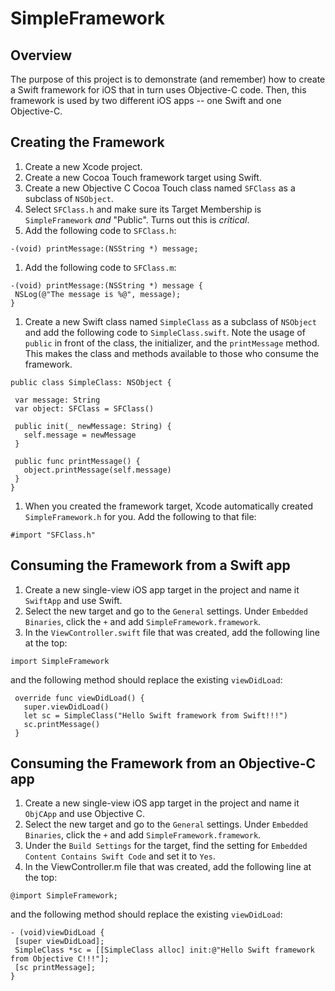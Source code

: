 # SimpleFramework

## Overview

The purpose of this project is to demonstrate (and remember) how to create a Swift framework for iOS that in turn uses Objective-C code.  Then, this framework is used by two different iOS apps -- one Swift and one Objective-C.

## Creating the Framework

1. Create a new Xcode project.
1. Create a new Cocoa Touch framework target using Swift.
2. Create a new Objective C Cocoa Touch class named `SFClass` as a subclass of `NSObject`.
3. Select `SFClass.h` and make sure its Target Membership is `SimpleFramework` _and_ "Public". Turns out this is _critical_.
3. Add the following code to `SFClass.h`:

 ```
 -(void) printMessage:(NSString *) message;

 ```

1. Add the following code to `SFClass.m`:

 ```
-(void) printMessage:(NSString *) message {
  NSLog(@"The message is %@", message);
}

 ```

1. Create a new Swift class named `SimpleClass` as a subclass of `NSObject` and add the following code to `SimpleClass.swift`. Note the usage of `public` in front of the class, the initializer, and the `printMessage` method. This makes the class and methods available to those who consume the framework.

 ```
public class SimpleClass: NSObject {
  
  var message: String
  var object: SFClass = SFClass()
  
  public init(_ newMessage: String) {
    self.message = newMessage
  }
  
  public func printMessage() {
    object.printMessage(self.message)
  }
}
 ```
1. When you created the framework target, Xcode automatically created `SimpleFramework.h` for you. Add the following to that file:

 ```
#import "SFClass.h"
 ```

## Consuming the Framework from a Swift app

1. Create a new single-view iOS app target in the project and name it `SwiftApp` and use Swift.
2. Select the new target and go to the `General` settings.  Under `Embedded Binaries`, click the `+` and add `SimpleFramework.framework`.
3. In the `ViewController.swift` file that was created, add the following line at the top:

 ```
 import SimpleFramework
 ```
 
 and the following method should replace the existing `viewDidLoad`:
 
 ```
  override func viewDidLoad() {
    super.viewDidLoad()
    let sc = SimpleClass("Hello Swift framework from Swift!!!")
    sc.printMessage()
  }
```

## Consuming the Framework from an Objective-C app
1. Create a new single-view iOS app target in the project and name it `ObjCApp` and use Objective C.
2. Select the new target and go to the `General` settings.  Under `Embedded Binaries`, click the `+` and add `SimpleFramework.framework`.
3. Under the `Build Settings` for the target, find the setting for `Embedded Content Contains Swift Code` and set it to `Yes`.
4. In the ViewController.m file that was created, add the following line at the top:

 ```
 @import SimpleFramework;
 ```
 
 and the following method should replace the existing `viewDidLoad`:
 
 ```
- (void)viewDidLoad {
  [super viewDidLoad];
  SimpleClass *sc = [[SimpleClass alloc] init:@"Hello Swift framework from Objective C!!!"];
  [sc printMessage];
}
```

